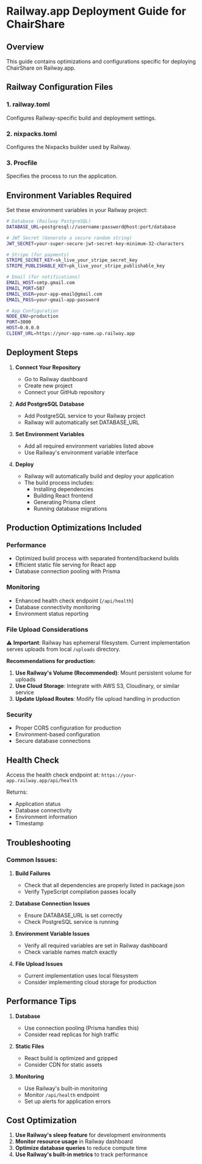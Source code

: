 # Railway.app Deployment Guide for ChairShare

## Overview
This guide contains optimizations and configurations specific for deploying ChairShare on Railway.app.

## Railway Configuration Files

### 1. railway.toml
Configures Railway-specific build and deployment settings.

### 2. nixpacks.toml
Configures the Nixpacks builder used by Railway.

### 3. Procfile
Specifies the process to run the application.

## Environment Variables Required

Set these environment variables in your Railway project:

```bash
# Database (Railway PostgreSQL)
DATABASE_URL=postgresql://username:password@host:port/database

# JWT Secret (Generate a secure random string)
JWT_SECRET=your-super-secure-jwt-secret-key-minimum-32-characters

# Stripe (for payments)
STRIPE_SECRET_KEY=sk_live_your_stripe_secret_key
STRIPE_PUBLISHABLE_KEY=pk_live_your_stripe_publishable_key

# Email (for notifications)
EMAIL_HOST=smtp.gmail.com
EMAIL_PORT=587
EMAIL_USER=your-app-email@gmail.com
EMAIL_PASS=your-gmail-app-password

# App Configuration
NODE_ENV=production
PORT=3000
HOST=0.0.0.0
CLIENT_URL=https://your-app-name.up.railway.app
```

## Deployment Steps

1. **Connect Your Repository**
   - Go to Railway dashboard
   - Create new project
   - Connect your GitHub repository

2. **Add PostgreSQL Database**
   - Add PostgreSQL service to your Railway project
   - Railway will automatically set DATABASE_URL

3. **Set Environment Variables**
   - Add all required environment variables listed above
   - Use Railway's environment variable interface

4. **Deploy**
   - Railway will automatically build and deploy your application
   - The build process includes:
     - Installing dependencies
     - Building React frontend
     - Generating Prisma client
     - Running database migrations

## Production Optimizations Included

### Performance
- Optimized build process with separated frontend/backend builds
- Efficient static file serving for React app
- Database connection pooling with Prisma

### Monitoring
- Enhanced health check endpoint (`/api/health`)
- Database connectivity monitoring
- Environment status reporting

### File Upload Considerations
⚠️ **Important**: Railway has ephemeral filesystem. Current implementation serves uploads from local `/uploads` directory.

**Recommendations for production:**
1. **Use Railway's Volume (Recommended)**: Mount persistent volume for uploads
2. **Use Cloud Storage**: Integrate with AWS S3, Cloudinary, or similar service
3. **Update Upload Routes**: Modify file upload handling in production

### Security
- Proper CORS configuration for production
- Environment-based configuration
- Secure database connections

## Health Check
Access the health check endpoint at: `https://your-app.railway.app/api/health`

Returns:
- Application status
- Database connectivity
- Environment information
- Timestamp

## Troubleshooting

### Common Issues:

1. **Build Failures**
   - Check that all dependencies are properly listed in package.json
   - Verify TypeScript compilation passes locally

2. **Database Connection Issues**
   - Ensure DATABASE_URL is set correctly
   - Check PostgreSQL service is running

3. **Environment Variable Issues**
   - Verify all required variables are set in Railway dashboard
   - Check variable names match exactly

4. **File Upload Issues**
   - Current implementation uses local filesystem
   - Consider implementing cloud storage for production

## Performance Tips

1. **Database**
   - Use connection pooling (Prisma handles this)
   - Consider read replicas for high traffic

2. **Static Files**
   - React build is optimized and gzipped
   - Consider CDN for static assets

3. **Monitoring**
   - Use Railway's built-in monitoring
   - Monitor `/api/health` endpoint
   - Set up alerts for application errors

## Cost Optimization

1. **Use Railway's sleep feature** for development environments
2. **Monitor resource usage** in Railway dashboard
3. **Optimize database queries** to reduce compute time
4. **Use Railway's built-in metrics** to track performance